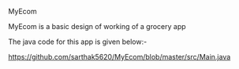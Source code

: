 MyEcom

MyEcom is a basic design of working of a grocery app 

The java code for this app is given below:-

https://github.com/sarthak5620/MyEcom/blob/master/src/Main.java